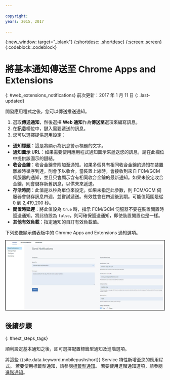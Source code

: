 ```yaml
---

copyright:
years: 2015, 2017

---
```


{:new_window: target="_blank"}
{:shortdesc: .shortdesc}
{:screen:.screen}
{:codeblock:.codeblock}

# 將基本通知傳送至 Chrome Apps and Extensions 
{: #web_extensions_notifications}
前次更新：2017 年 1 月 11 日
{: .last-updated}

開發應用程式之後，您可以傳送推送通知。 

1. 選取**傳送通知**，然後選擇 **Web 通知**作為**傳送至**選項來編寫訊息。 
2. 在**訊息**欄位中，鍵入需要遞送的訊息。
3. 您可以選擇提供選用設定：
  - **通知標題**：這是將顯示為訊息警示標題的文字。
  - **通知圖示 URL**：如果需要使用應用程式通知圖示來遞送您的訊息，請在此欄位中提供該圖示的鏈結。
  - **收合金鑰**：收合金鑰會附加至通知。如果多個具有相同收合金鑰的通知在裝置離線時循序到達，則會予以收合。當裝置上線時，會接收到來自 FCM/GCM 伺服器的通知，並且只會顯示含有相同收合金鑰的最新通知。如果未設定收合金鑰，則會儲存新舊訊息，以供未來遞送。
  - **存活時間**：此值是以秒為單位來設定。如果未指定此參數，則 FCM/GCM 伺服器會儲存訊息四週，並嘗試遞送。有效性會在四週後到期。可能值範圍是從 0 到 2,419,200 秒。
  - **閒置時延遲**：將此值設為 `true` 時，指示 FCM/GCM 伺服器不要在裝置閒置時遞送通知。將此值設為 `false`，則可確保遞送通知，即使裝置閒置也是一樣。
  - **其他有效負載**：指定通知的自訂有效負載值。

下列影像顯示儀表板中的 Chrome Apps and Extensions 通知選項。

  ![通知畫面](images/push_chrome_extns.jpg)
  
## 後續步驟
  {: #next_steps_tags}

順利設定基本通知之後，即可選擇配置標籤型通知及進階選項。

將這些 {{site.data.keyword.mobilepushshort}} Service 特性新增至您的應用程式。
若要使用標籤型通知，請參閱[標籤型通知](c_tag_basednotifications.html)。
若要使用進階通知選項，請參閱[進階通知](t_advance_badge_sound_payload.html)。
